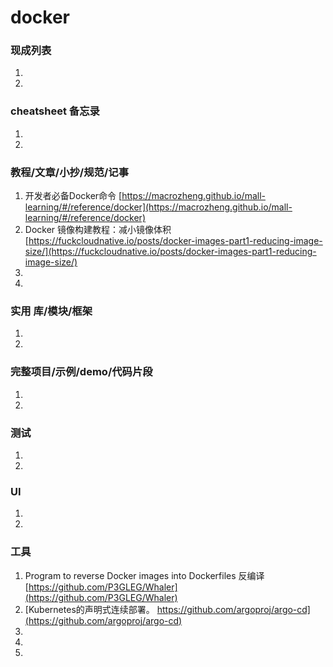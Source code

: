 # docker

### 现成列表

1.
1.

### cheatsheet 备忘录

1.
1.

### 教程/文章/小抄/规范/记事

1. 开发者必备Docker命令
   [https://macrozheng.github.io/mall-learning/#/reference/docker](https://macrozheng.github.io/mall-learning/#/reference/docker)
1. Docker 镜像构建教程：减小镜像体积
   [https://fuckcloudnative.io/posts/docker-images-part1-reducing-image-size/](https://fuckcloudnative.io/posts/docker-images-part1-reducing-image-size/)
1.
1.

### 实用 库/模块/框架

1.
1.

### 完整项目/示例/demo/代码片段

1.
1.

### 测试

1.
1.

### UI

1.
1.

### 工具

1. Program to reverse Docker images into Dockerfiles 反编译
   [https://github.com/P3GLEG/Whaler](https://github.com/P3GLEG/Whaler)
1. [Kubernetes的声明式连续部署。 https://github.com/argoproj/argo-cd](https://github.com/argoproj/argo-cd)
1.
1.
1. 
